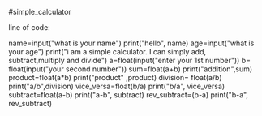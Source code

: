 #simple_calculator

line of code:

name=input("what is your name")
print("hello", name)
age=input("what is your age")
print("i am a simple calculator. I can simply add, subtract,multiply and divide")
a=float(input("enter your 1st number"))
b= float(input("your second number"))
sum=float(a+b)
print("addition",sum)
product=float(a*b)
print("product" ,product)
division= float(a/b)
print("a/b",division)
vice_versa=float(b/a)
print("b/a", vice_versa)
subtract=float(a-b)
print("a-b", subtract)
rev_subtract=(b-a)
print("b-a", rev_subtract)

